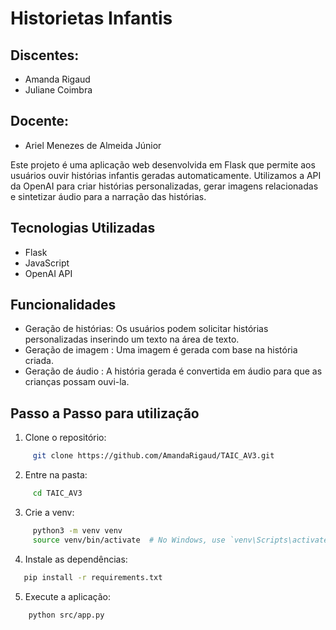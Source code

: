 # Historietas Infantis

## Discentes:
- Amanda Rigaud
- Juliane Coimbra

## Docente:
- Ariel Menezes de Almeida Júnior

<p>Este projeto é uma aplicação web desenvolvida em Flask que permite aos usuários ouvir histórias infantis geradas automaticamente. Utilizamos a API da OpenAI para criar histórias personalizadas, gerar imagens relacionadas e sintetizar áudio para a narração das histórias.</p>

## Tecnologias Utilizadas
- Flask
- JavaScript
- OpenAI API

## Funcionalidades
- Geração de histórias: Os usuários podem solicitar histórias personalizadas inserindo um texto na área de texto.
- Geração de imagem : Uma imagem é gerada com base na história criada.
- Geração de áudio : A história gerada é convertida em áudio para que as crianças possam ouvi-la.

## Passo a Passo para utilização

1. Clone o repositório:

```bash
     git clone https://github.com/AmandaRigaud/TAIC_AV3.git
```

2. Entre na pasta:

```bash
     cd TAIC_AV3
```

3. Crie a venv:

```bash
     python3 -m venv venv
     source venv/bin/activate  # No Windows, use `venv\Scripts\activate`
```

 4. Instale as dependências:

 ```bash
    pip install -r requirements.txt
```

 5. Execute a aplicação:

 ```bash
     python src/app.py
```
